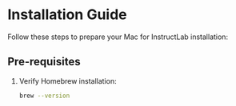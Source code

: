 # Installation Guide

Follow these steps to prepare your Mac for InstructLab installation:

## Pre-requisites
1. Verify Homebrew installation:  
   ```bash
   brew --version
